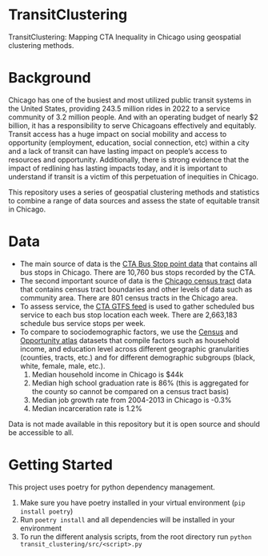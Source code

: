 # TransitClustering
TransitClustering: Mapping CTA Inequality in Chicago using geospatial clustering methods.


# Background 
Chicago has one of the busiest and most utilized public transit systems in the United States, providing 243.5 million rides in 2022 to a service community of 3.2 million people. And with an operating budget of nearly $2 billion, it has
a responsibility to serve Chicagoans effectively and equitably. Transit access has a huge impact on social mobility and access to opportunity (employment, education, social connection, etc) within a city and a lack of transit can have
lasting impact on people’s access to resources and opportunity. Additionally, there is strong evidence that the impact of redlining has lasting impacts today, and it is important to understand if transit is a victim of this perpetuation of inequities in Chicago.

This repository uses a series of geospatial clustering methods and statistics to combine a range of data sources and assess the state of equitable transit in Chicago.

# Data
* The main source of data is the [CTA Bus Stop point data](https://data.cityofchicago.org/Transportation/CTA-Bus-Stops-Shapefile/pxug-u72f/about_data) that contains all bus stops in Chicago. There are 10,760 bus stops recorded by the CTA.
* The second important source of data is the [Chicago census tract](https://data.cityofchicago.org/Facilities-Geographic-Boundaries/Boundaries-Census-Tracts-2010/5jrd-6zik) data that contains census tract boundaries and other levels of data such as community area. There are 801 census tracts in the Chicago area.
* To assess service, the [CTA GTFS feed](https://data.cityofchicago.org/Transportation/CTA-System-Information-Developer-Tool-GTFS-Data/sp6w-yusg/about_data) is used to gather scheduled bus service to each bus stop location each week. There are 2,663,183 schedule bus service stops per week.
* To compare to sociodemographic factors, we use the [Census](https://data.census.gov/table/ACSST1Y2022.S0802?q=United%20States&g=010XX00US_050XX00US17031) and [Opportunity atlas](https://www.opportunityatlas.org/) datasets that compile factors
such as household income, and education level across different geographic granularities (counties, tracts, etc.)
and for different demographic subgroups (black, white, female, male, etc.).
    1. Median household income in Chicago is $44k
    2. Median high school graduation rate is 86% (this is aggregated for the county so cannot be compared on a census tract basis)
    3. Median job growth rate from 2004-2013 in Chicago is -0.3%
    4. Median incarceration rate is 1.2%


Data is not made available in this repository but it is open source and should be accessible to all.

# Getting Started
This project uses poetry for python dependency management.
1. Make sure you have poetry installed in your virtual environment (`pip install poetry`)
2. Run `poetry install` and all dependencies will be installed in your environment
3. To run the different analysis scripts, from the root directory run `python transit_clustering/src/<script>.py`